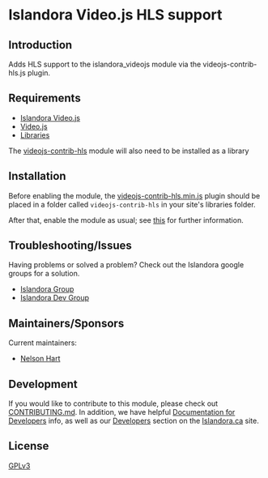 # Islandora Video.js HLS support

## Introduction

Adds HLS support to the islandora_videojs module via the videojs-contrib-hls.js plugin.

## Requirements

* [Islandora Video.js](https://github.com/islandora/islandora_videojs)
* [Video.js](https://github.com/videojs/video.js/releases/download/v5.10.2/video-js-5.10.2.zip)
* [Libraries](https://www.drupal.org/project/libraries)

The [videojs-contrib-hls](https://github.com/videojs/videojs-contrib-hls/releases) module will also need to be installed as a library

## Installation

Before enabling the module, the [videojs-contrib-hls.min.js](https://github.com/videojs/videojs-contrib-hls/releases) plugin should be placed in a folder called `videojs-contrib-hls` in your site's libraries folder.

After that, enable the module as usual; see [this](https://drupal.org/documentation/install/modules-themes/modules-7) for further information.

## Troubleshooting/Issues

Having problems or solved a problem? Check out the Islandora google groups for a solution.

* [Islandora Group](https://groups.google.com/forum/?hl=en&fromgroups#!forum/islandora)
* [Islandora Dev Group](https://groups.google.com/forum/?hl=en&fromgroups#!forum/islandora-dev)

## Maintainers/Sponsors

Current maintainers:

* [Nelson Hart](https://github.com/nhart)

## Development

If you would like to contribute to this module, please check out [CONTRIBUTING.md](CONTRIBUTING.md). In addition, we have helpful [Documentation for Developers](https://github.com/Islandora/islandora/wiki#wiki-documentation-for-developers) info, as well as our [Developers](http://islandora.ca/developers) section on the [Islandora.ca](http://islandora.ca) site.

## License

[GPLv3](http://www.gnu.org/licenses/gpl-3.0.txt)
